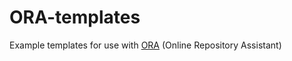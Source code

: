 # ORA-templates
Example templates for use with [ORA](https://www.ora-extension.com) (Online Repository Assistant)

